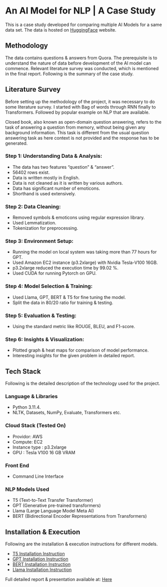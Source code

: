# An AI Model for NLP | A Case Study
This is a case study developed for comparing multiple AI Models for a same data set. The data is hosted on [HuggingFace](https://huggingface.co/datasets/toughdata/quora-question-answer-dataset) website.

## Methodology
The data contains questions & answers from Quora. The prerequisite is to understand the nature of data before development of the AI model can commence. Relevant literature survey was conducted, which is mentioned in the final report. Following is the summary of the case study.
## Literature Survey
Before setting up the methodology of the project, it was necessary to do some literature survey. I started with Bag of words through RNN finally to Transformers. Followed by popular example on NLP that are available.

Closed book, also known as open-domain question answering, refers to the task of answering a question from memory, without being given any background information. This task is different from the usual question answering task as here context is not provided and the response has to be generated.


### Step 1: Understanding Data & Analysis: 
* The data has two features “question” & “answer”. 
* 56402 rows exist.
* Data is written mostly in English.
* Data is not cleaned as it is written by various authors.
* Data has significant number of emoticons.
* Shorthand is used extensively.
### Step 2: Data Cleaning:
* Removed symbols & emoticons using regular expression library.
* Used Lemmatization.
* Tokenization for preprocessing.
### Step 3: Environment Setup:
* Running the model on local system was taking more than 77 hours for GPT.
* Used Amazon EC2 instance (p3.2xlarge) with Nvidia Tesla-V100 16GB. 
* p3.2xlarge reduced the execution time by 99.02 %.
* Used CUDA for running Pytorch on GPU.
### Step 4: Model Selection & Training:
* Used Llama, GPT, BERT & T5 for fine tuning the model.
* Split the data in 80/20 ratio for training & testing.
### Step 5: Evaluation & Testing:
* Using the standard metric like ROUGE, BLEU, and F1-score.
### Step 6: Insights & Visualization:
* Plotted graph & heat maps for comparison of model performance.
* Interesting insights for the given problem in detailed report.

## Tech Stack
Following is the detailed description of the technology used for the project.
### Language & Libraries
* Python 3.11.4.
* NLTK, Datasets, NumPy, Evaluate, Transformers etc.
### Cloud Stack (Tested On)
* Providor: AWS
* Compute: EC2
* Instance type : p3.2xlarge 
* GPU : Tesla V100 16 GB VRAM
### Front End
* Command Line Interface
### NLP Models Used
* T5 (Text-to-Text Transfer Transformer)
* GPT (Generative pre-trained transformers)
* Llama (Large Language Model Meta AI)
* BERT (Bidirectional Encoder Representations from Transformers)

## Installation & Execution
Following are the installation & execution instructions for different models.
* [T5 Installation Instruction](models/t5/README.md)
* [GPT Installation Instruction](models/gpt/README.md)
* [BERT Installation Instruction](models/bert/README.md)
* [Llama Installation Instruction](models/llama/README.md)

Full detailed report & presentation available at: 
[Here](https://github.com/ChetanSharan/nlp-models-collection/blob/main/documentation)
